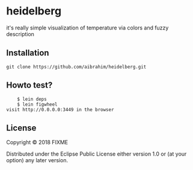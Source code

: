 # heidelberg

it's really simple visualization of temperature via colors and fuzzy description

## Installation

	git clone https://github.com/aibrahim/heidelberg.git

## Howto test?
      	$ lein deps
       	$ lein figwheel
	visit http://0.0.0.0:3449 in the browser

## License

Copyright © 2018 FIXME

Distributed under the Eclipse Public License either version 1.0 or (at
your option) any later version.
